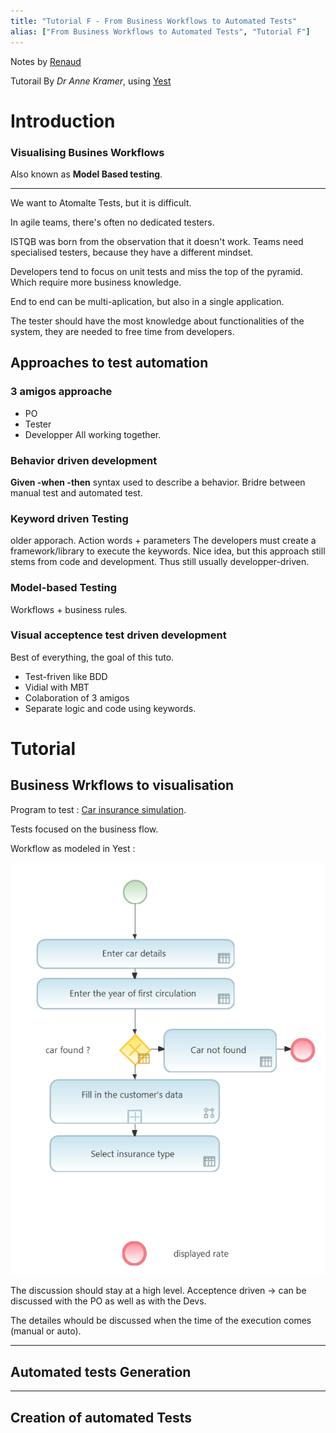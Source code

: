 ```yaml
---
title: "Tutorial F - From Business Workflows to Automated Tests"
alias: ["From Business Workflows to Automated Tests", "Tutorial F"]
---
```

Notes by [Renaud](people/Renaud.md)


Tutorail By _Dr Anne Kramer_,  using [Yest](https://marketplace.atlassian.com/apps/1221359/yest-agile-test-design-automation)

# Introduction

### Visualising Busines Workflows

Also known as **Model Based testing**.

---

We want to Atomalte Tests, but it is difficult.

In agile teams, there's often no dedicated testers.

ISTQB was born from the observation that it doesn't work. Teams need specialised testers, because they have a different mindset.

Developers tend to focus on unit tests and miss the top of the pyramid. Which require more business knowledge.

End to end can be multi-aplication, but also in a single application.

The tester should have the most knowledge about functionalities of the system, they are needed to free time from developers.

## Approaches to test automation

### 3 amigos approache
- PO
- Tester
- Developper
All working together.

### Behavior driven development

**Given -when -then** syntax used to describe a behavior.
Bridre between manual test and automated test.

### Keyword driven Testing
older apporach.
Action words + parameters
The developers must create a framework/library to execute the keywords.
Nice idea, but this approach still stems from code and development. Thus still usually developper-driven.

### Model-based Testing

Workflows + business rules.

### Visual acceptence test driven development

Best of everything, the goal of this tuto.

- Test-friven like BDD
- Vidial with MBT
- Colaboration of 3 amigos
- Separate logic and code using keywords.

# Tutorial

## Business Wrkflows to visualisation

Program to test : [Car insurance simulation](https://eur03.safelinks.protection.outlook.com/?url=https%3A%2F%2Fdemo-simulator.herokuapp.com%2F&data=05%7C01%7Crenaud.pirson%40sfpd.fgov.be%7C714366dbeafb43409be208da4490f877%7C66c008a4b56549a993c9c1e64cad2e11%7C0%7C0%7C637897686686314826%7CUnknown%7CTWFpbGZsb3d8eyJWIjoiMC4wLjAwMDAiLCJQIjoiV2luMzIiLCJBTiI6Ik1haWwiLCJXVCI6Mn0%3D%7C3000%7C%7C%7C&sdata=xQzUXQDDltuNcoyZpnXcySON9rppRoKpXjZFhbQl%2Brk%3D&reserved=0).

Tests focused on the business flow. 

Workflow as modeled in Yest :

![](Pasted%20image%2020220607100248.png)


The discussion should stay at a high level. Acceptence driven -> can be discussed with the PO as well as with the Devs.

The detailes whould be discussed when the time of the execution comes (manual or auto). 


---
## Automated tests Generation



---
## Creation of automated Tests


